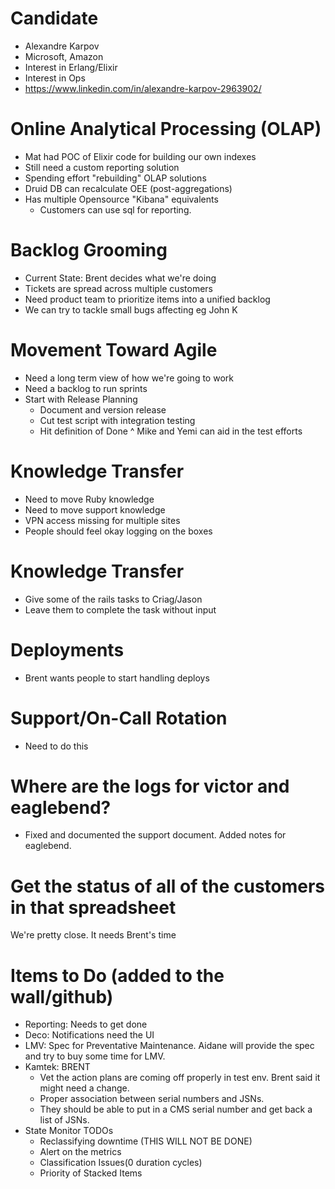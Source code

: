 # Candidate
- Alexandre Karpov
- Microsoft, Amazon
- Interest in Erlang/Elixir
- Interest in Ops
- https://www.linkedin.com/in/alexandre-karpov-2963902/

# Online Analytical Processing (OLAP)
- Mat had POC of Elixir code for building our own indexes
- Still need a custom reporting solution
- Spending effort "rebuilding" OLAP solutions
- Druid DB can recalculate OEE (post-aggregations)
- Has multiple Opensource "Kibana" equivalents
  - Customers can use sql for reporting.

# Backlog Grooming
- Current State: Brent decides what we're doing
- Tickets are spread across multiple customers
- Need product team to prioritize items into a unified backlog
- We can try to tackle small bugs affecting eg John K

# Movement Toward Agile
- Need a long term view of how we're going to work
- Need a backlog to run sprints
- Start with Release Planning
  - Document and version release
  - Cut test script with integration testing
  - Hit definition of Done
^ Mike and Yemi can aid in the test efforts

# Knowledge Transfer
- Need to move Ruby knowledge
- Need to move support knowledge
- VPN access missing for multiple sites
- People should feel okay logging on the boxes

# Knowledge Transfer
- Give some of the rails tasks to Criag/Jason
- Leave them to complete the task without input

# Deployments
- Brent wants people to start handling deploys

# Support/On-Call Rotation
- Need to do this

# Where are the logs for victor and eaglebend?
- Fixed and documented the support document. Added notes for eaglebend.

# Get the status of all of the customers in that spreadsheet
We're pretty close. It needs Brent's time

# Items to Do (added to the wall/github)
- Reporting: Needs to get done
- Deco: Notifications need the UI
- LMV: Spec for Preventative Maintenance. Aidane will provide the spec and try to buy some time for LMV.
- Kamtek: BRENT
  - Vet the action plans are coming off properly in test env. Brent said it might need a change. 
  - Proper association between serial numbers and JSNs. 
  - They should be able to put in a CMS serial number and get back a list of JSNs.
- State Monitor TODOs
  - Reclassifying downtime (THIS WILL NOT BE DONE)
  - Alert on the metrics
  - Classification Issues(0 duration cycles)
  - Priority of Stacked Items

